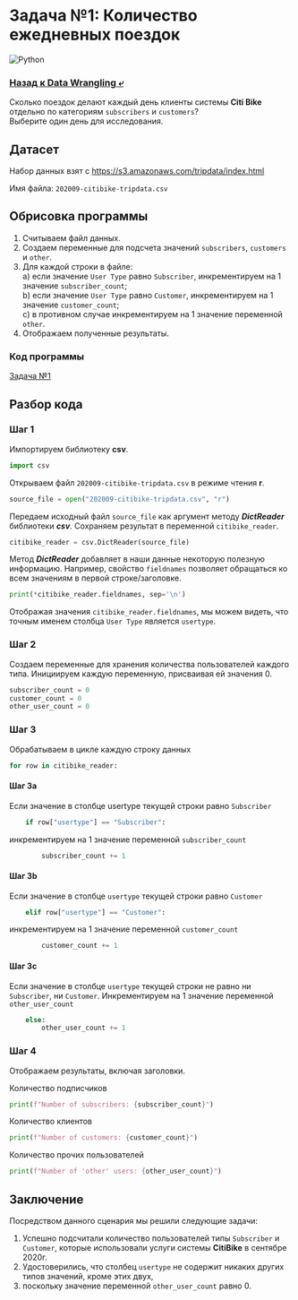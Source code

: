 # Задача №1: Количество ежедневных поездок

![Python](https://img.shields.io/badge/python-3.8-blue?logo=pypi)

### [Назад к Data Wrangling ⤶](https://github.com/adrianhel/data_wrangling_exercises/blob/main/README.md)

Сколько поездок делают каждый день клиенты системы **Citi Bike** отдельно по категориям `subscribers` и `customers`?  
Выберите один день для исследования.

## Датасет
Набор данных взят с https://s3.amazonaws.com/tripdata/index.html

Имя файла: `202009-citibike-tripdata.csv`

## Обрисовка программы
1. Считываем файл данных.  
2. Создаем переменные для подсчета значений `subscribers`, `customers` и `other`.  
3. Для каждой строки в файле:  
a) если значение `User Type` равно `Subscriber`, инкрементируем на 1 значение `subscriber_count`;  
b) если значение `User Type` равно `Customer`, инкрементируем на 1 значение `customer_count`;  
c) в противном случае инкрементируем на 1 значение переменной `other`.  
4. Отображаем полученные результаты.

### Код программы

[Задача №1](hitting_the_road_with_citibike.py)

## Разбор кода
### Шаг 1
Импортируем библиотеку **csv**.

```python
import csv
```

Открываем файл `202009-citibike-tripdata.csv` в режиме чтения **r**.

```python
source_file = open("202009-citibike-tripdata.csv", "r")
```

Передаем исходный файл `source_file` как аргумент методу ***DictReader*** библиотеки ***csv***.
Сохраняем результат в переменной `citibike_reader`.

```python
citibike_reader = csv.DictReader(source_file)
```

Метод ***DictReader*** добавляет в наши данные некоторую полезную информацию. Например, свойство `fieldnames` позволяет 
обращаться ко всем значениям в первой строке/заголовке.

```python
print(*citibike_reader.fieldnames, sep='\n')
```

Отображая значения `citibike_reader.fieldnames`, мы можем видеть, что точным именем столбца `User Type` является 
`usertype`.

### Шаг 2
Создаем переменные для хранения количества пользователей каждого типа.
Инициируем каждую переменную, присваивая ей значения 0.

```python
subscriber_count = 0
customer_count = 0
other_user_count = 0
```

### Шаг 3
Обрабатываем в цикле каждую строку данных

```python
for row in citibike_reader:
```

#### Шаг 3a
Если значение в столбце usertype текущей строки равно `Subscriber`

```python
    if row["usertype"] == "Subscriber":
```

инкрементируем на 1 значение переменной `subscriber_count`

```python
        subscriber_count += 1
```

#### Шаг 3b
Если значение в столбце `usertype` текущей строки равно `Customer`

```python
    elif row["usertype"] == "Customer":
```

инкрементируем на 1 значение переменной `customer_count`

```python
        customer_count += 1
```

#### Шаг 3c
Если значение в столбце `usertype` текущей строки не равно ни `Subscriber`, ни `Customer`.
Инкрементируем на 1 значение переменной `other_user_count`

```python
    else:
        other_user_count += 1
```

### Шаг 4
Отображаем результаты, включая заголовки.

Количество подписчиков

```python
print(f"Number of subscribers: {subscriber_count}")
```

Количество клиентов

```python
print(f"Number of customers: {customer_count}")
```

Количество прочих пользователей

```python
print(f"Number of 'other' users: {other_user_count}")
```

## Заключение
Посредством данного сценария мы решили следующие задачи:
1. Успешно подсчитали количество пользователей типы `Subscriber` и `Customer`,
которые использовали услуги системы **CitiBike** в сентябре 2020г.
2. Удостоверились, что столбец `usertype` не содержит никаких других типов значений, кроме этих двух, 
3. поскольку значение переменной `other_user_count` равно 0.